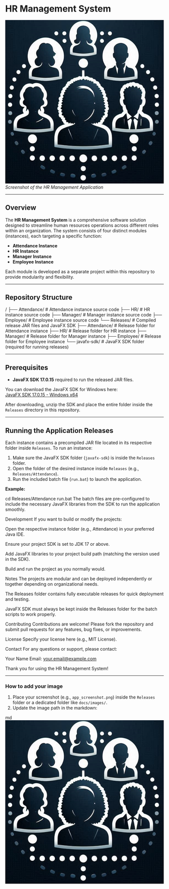 # HR Management System

![HR Management Application](./Releases/Icon.png)  
*Screenshot of the HR Management Application*

---

## Overview

The **HR Management System** is a comprehensive software solution designed to streamline human resources operations across different roles within an organization. The system consists of four distinct modules (instances), each targeting a specific function:

- **Attendance Instance**  
- **HR Instance**  
- **Manager Instance**  
- **Employee Instance**  

Each module is developed as a separate project within this repository to provide modularity and flexibility.

---

## Repository Structure

/
├── Attendance/ # Attendance instance source code
├── HR/ # HR instance source code
├── Manager/ # Manager instance source code
├── Employee/ # Employee instance source code
└── Releases/ # Compiled release JAR files and JavaFX SDK
├── Attendance/ # Release folder for Attendance instance
├── HR/ # Release folder for HR instance
├── Manager/ # Release folder for Manager instance
├── Employee/ # Release folder for Employee instance
└── javafx-sdk/ # JavaFX SDK folder (required for running releases)

---

## Prerequisites

- **JavaFX SDK 17.0.15** required to run the released JAR files.  

You can download the JavaFX SDK for Windows here:  
[JavaFX SDK 17.0.15 - Windows x64](https://download2.gluonhq.com/openjfx/17.0.15/openjfx-17.0.15_windows-x64_bin-sdk.zip)  

After downloading, unzip the SDK and place the entire folder inside the `Releases` directory in this repository.

---

## Running the Application Releases

Each instance contains a precompiled JAR file located in its respective folder inside `Releases`. To run an instance:

1. Make sure the JavaFX SDK folder (`javafx-sdk`) is inside the `Releases` folder.
2. Open the folder of the desired instance inside `Releases` (e.g., `Releases/Attendance`).
3. Run the included batch file (`run.bat`) to launch the application.

**Example:**  

cd Releases/Attendance
run.bat
The batch files are pre-configured to include the necessary JavaFX libraries from the SDK to run the application smoothly.

Development
If you want to build or modify the projects:

Open the respective instance folder (e.g., Attendance) in your preferred Java IDE.

Ensure your project SDK is set to JDK 17 or above.

Add JavaFX libraries to your project build path (matching the version used in the SDK).

Build and run the project as you normally would.

Notes
The projects are modular and can be deployed independently or together depending on organizational needs.

The Releases folder contains fully executable releases for quick deployment and testing.

JavaFX SDK must always be kept inside the Releases folder for the batch scripts to work properly.

Contributing
Contributions are welcome! Please fork the repository and submit pull requests for any features, bug fixes, or improvements.

License
Specify your license here (e.g., MIT License).

Contact
For any questions or support, please contact:

Your Name
Email: your.email@example.com

Thank you for using the HR Management System!

---

### How to add your image

1. Place your screenshot (e.g., `app_screenshot.png`) inside the `Releases` folder or a dedicated folder like `docs/images/`.
2. Update the image path in the markdown:

md
![HR Management Application](./Releases/Icon.png)

